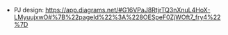 - PJ design: https://app.diagrams.net/#G16VPaJ8RtjrTQ3nXnuL4HoX-LMyuujxwO#%7B%22pageId%22%3A%228OESpeF0ZjWOft7_fry4%22%7D
